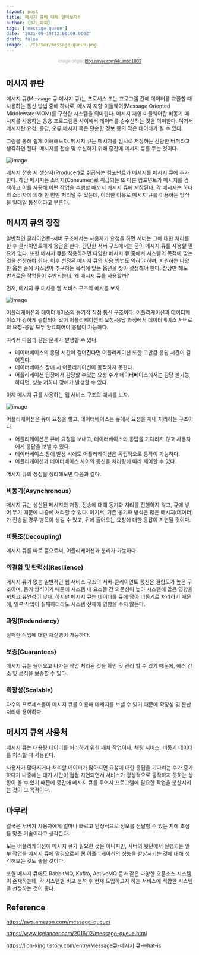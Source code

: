 ```yaml
---
layout: post
title: 메시지 큐에 대해 알아보자!
author: [3기_파피]
tags: ['message-queue']
date: "2021-09-19T12:00:00.000Z"
draft: false
image: ../teaser/message-queue.png
---
```


<p style="font-family: sans-serif; text-align: center; color: #aaa; margin-bottom: 3em; font-size: 85%">image origin: <a href="https://blog.naver.com/kkumbo1003/222419008116">blog.naver.com/kkumbo1003</a></p>

## 메시지 큐란

메시지 큐(Message 큐:메시지 큐)는 프로세스 또는 프로그램 간에 데이터를 교환할 때 사용하는 통신 방법 중에 하나로, 메시지 지향 미들웨어(Message Oriented Middleware:MOM)를 구현한 시스템을 의미한다. 메시지 지향 미들웨어란 비동기 메시지를 사용하는 응용 프로그램들 사이에서 데이터를 송수신하는 것을 의미한다.
여기서 메시지란 요청, 응답, 오류 메시지 혹은 단순한 정보 등의 작은 데이터가 될 수 있다.

그림을 통해 쉽게 이해해보자. 메시지 큐는 메시지를 임시로 저장하는 간단한 버퍼라고 생각하면 된다. 메시지를 전송 및 수신하기 위해 중간에 메시지 큐를 두는 것이다.

![image](https://user-images.githubusercontent.com/50273712/133918874-2664898b-a080-4df6-bd21-fad7a204029d.png)

메시지 전송 시 생산자(Producer)로 취급되는 컴포넌트가 메시지를 메시지 큐에 추가한다. 해당 메시지는 소비자(Consumer)로 취급되는 또 다른 컴포넌트가 메시지를 검색하고 이를 사용해 어떤 작업을 수행할 때까지 메시지 큐에 저장된다. 각 메시지는 하나의 소비자에 의해 한 번만 처리될 수 있는데, 이러한 이유로 메시지 큐를 이용하는 방식을 일대일 통신이라고 부른다.

## 메시지 큐의 장점

일반적인 클라이언트-서버 구조에서는 사용자가 요청을 하면 서버는 그에 대한 처리를 한 후 클라이언트에게 응답을 한다. 간단한 서버 구조에서는 굳이 메시지 큐를 사용할 필요가 없다. 또한 메시지 큐를 적용하려면 다양한 메시지 큐 중에서 시스템의 목적에 맞는 것을 선정해야 한다. 이후 선정된 메시지 큐의 사용 방법도 익혀야 하며, 지원하는 다양한 옵션 중에 시스템이 추구하는 목적에 맞는 옵션을 찾아 설정해야 한다. 상상만 해도 번거로운 작업들이 수반되는데, 왜 메시지 큐를 사용할까?

먼저, 메시지 큐 미사용 웹 서비스 구조의 예시를 보자.

![image](https://user-images.githubusercontent.com/50273712/133947829-6064b6dd-6fed-4be6-a040-0694bd6f0875.png)

어플리케이션과 데이터베이스의 동기적 직접 통신 구조이다. 어플리케이션과 데이터베이스가 강하게 결합되어 있어 어플리케이션의 요청-응답 과정에서 데이터베이스 서버로의 요청-응답 모두 완료되어야 응답이 가능하다.

따라서 다음과 같은 문제가 발생할 수 있다.
- 데이터베이스의 응답 시간이 길어진다면 어플리케이션 또한 그만큼 응답 시간이 길어진다.
- 데이터베이스 장애 시 어플리케이션이 동작하지 못한다.
- 어플리케이션 입장에서 감당할 수있는 요청 수가 데이터베이스에서는 감당 불가능하다면, 성능 저하나 장애가 발생할 수 있다.

이제 메시지 큐를 사용하는 웹 서비스 구조의 예시를 보자.

![image](https://user-images.githubusercontent.com/50273712/133947930-b5e6eb35-0ae0-4d8d-be6d-ea2858f7eb0c.png)

어플리케이션은 큐에 요청을 쌓고, 데이터베이스는 큐에서 요청을 꺼내 처리하는 구조이다.
- 어플리케이션은 큐에 요청을 보내고, 데이터베이스의 응답을 기다리지 않고 사용자에게 응답을 보낼 수 있다.
- 데이터베이스 장애 발생 시에도 어플리케이션은 독립적으로 동작이 가능하다.
- 어플리케이션과 데이터베이스 사이의 통신을 처리량에 따라 제어할 수 있다.

메시지 큐의 장점을 정리해보면 다음과 같다.

### 비동기(Asynchronous)

메시지 큐는 생산된 메시지의 저장, 전송에 대해 동기화 처리를 진행하지 않고, 큐에 넣어 두기 때문에 나중에 처리할 수 있다.
여기서, 기존 동기화 방식은 많은 메시지(데이터)가 전송될 경우 병목이 생길 수 있고, 뒤에 들어오는 요청에 대한 응답이 지연될 것이다.

### 비동조(Decoupling)

메시지 큐를 따로 둠으로써, 어플리케이션과 분리가 가능하다.

### 약결합 및 탄력성(Resilience)

메시지 큐가 없는 일반적인 웹 서비스 구조의 서버-클라이언트 통신은 결합도가 높은 구조이며, 동기 방식이기 때문에 시스템 내 요소들 간 의존성이 높아 시스템에 많은 영향을 끼치고 유연성이 낮다.
하지만 메시지 큐는 데이터를 큐에 담아 비동기로 처리하기 때문에, 일부 작업이 실패하더라도 시스템 전체에 영향을 주지 않는다.

### 과잉(Redundancy)

실패한 작업에 대한 재실행이 가능하다.

### 보증(Guarantees)

메시지 큐는 들어오고 나가는 작업 처리된 것을 확인 및 관리 할 수 있기 때문에, 에러 감소 및 로직을 보증할 수 있다.

### 확장성(Scalable)

다수의 프로세스들이 메시지 큐를 이용해 메세지를 보낼 수 있기 때문에 확장성 및 분산 처리에 용이하다.

## 메시지 큐의 사용처

메시지 큐는 대용량 데이터를 처리하기 위한 배치 작업이나, 채팅 서비스, 비동기 데이터를 처리할 때 사용한다. 

사용자가 많아지거나 처리할 데이터가 많아지면 요청에 대한 응답을 기다리는 수가 증가하다가 나중에는 대기 시간이 점점 지연되면서 서비스가 정상적으로 동작하지 못하는 상황이 올 수 있기 때문에 중간에 메시지 큐를 두어서 프로그램에 필요한 작업을 분산시키는 것이 그 목적이다.

## 마무리

결국은 서버가 사용자에게 얼마나 빠르고 안정적으로 정보를 전달할 수 있는 지에 초점을 맞춘 기술이라고 생각한다.

모든 어플리케이션에 메시지 큐가 필요한 것은 아니지만, 서버의 뒷단에서 실행되는 일부 작업을 메시지 큐에 맡김으로써 웹 어플리케이션의 성능을 향상시키는 것에 대해 생각해보는 것도 좋을 것이다. 

또한 메시지 큐에도 RabbitMQ, Kafka, ActiveMQ 등과 같은 다양한 오픈소스 시스템이 존재하는데, 각 시스템별 비교 분석 후 현재 도입하고자 하는 서비스에 적합한 시스템을 선정하는 것이 좋다.

## Reference

https://aws.amazon.com/message-queue/

https://www.icelancer.com/2016/12/message-queue.html

https://lion-king.tistory.com/entry/Message큐-메시지 큐-what-is
